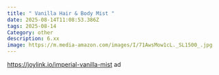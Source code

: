 ```yaml
---
title: " Vanilla Hair & Body Mist "
date: 2025-08-14T11:08:53.386Z
tags: 2025-08-14
Category: other
description: 6.xx
image: https://m.media-amazon.com/images/I/71AwsMow1cL._SL1500_.jpg
---
```

https://joylink.io/imperial-vanilla-mist ad